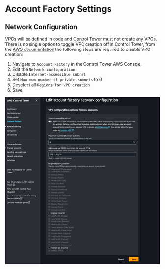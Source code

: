 # Account Factory Settings

## Network Configuration

VPCs will be defined in code and Control Tower must not create any VPCs. There is no single option to toggle VPC
creation off in Control Tower, from the [AWS documentation](https://docs.aws.amazon.com/controltower/latest/userguide/configure-without-vpc.html)
the following steps are required to disable VPC creation:

1. Navigate to `Account Factory` in the Control Tower AWS Console.
1. Edit the `Network configuration`
1. Disable `Internet-accessible subnet`
1. Set `Maximum number of private subnets` to 0
1. Deselect all `Regions for VPC creation`
1. Save

![img_7.png](img_7.png)
